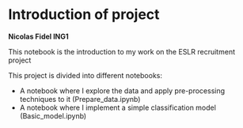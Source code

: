 # **Introduction of project**

**Nicolas Fidel ING1**

This notebook is the introduction to my work on the ESLR recruitment project

This project is divided into different notebooks: 
- A notebook where I explore the data and apply pre-processing techniques to it (Prepare_data.ipynb)
- A notebook where I implement a simple classification model (Basic_model.ipynb)
